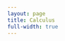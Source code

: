 ```yaml
---
layout: page
title: Calculus
full-width: true
---
```



<div style="text-align: center">
<object type="image/svg+xml" data="/svgs/Calculus.svg"> </object>
</div>
